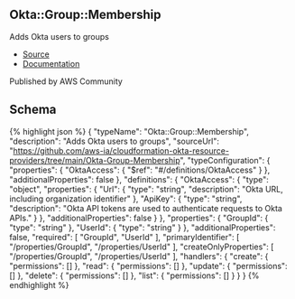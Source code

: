 
## Okta::Group::Membership

Adds Okta users to groups

- [Source](https:&#x2F;&#x2F;github.com&#x2F;aws-ia&#x2F;cloudformation-okta-resource-providers&#x2F;tree&#x2F;main&#x2F;Okta-Group-Membership) 
- [Documentation]()

Published by AWS Community

## Schema
{% highlight json %}
{
    "typeName": "Okta::Group::Membership",
    "description": "Adds Okta users to groups",
    "sourceUrl": "https://github.com/aws-ia/cloudformation-okta-resource-providers/tree/main/Okta-Group-Membership",
    "typeConfiguration": {
        "properties": {
            "OktaAccess": {
                "$ref": "#/definitions/OktaAccess"
            }
        },
        "additionalProperties": false
    },
    "definitions": {
        "OktaAccess": {
            "type": "object",
            "properties": {
                "Url": {
                    "type": "string",
                    "description": "Okta URL, including organization identifier"
                },
                "ApiKey": {
                    "type": "string",
                    "description": "Okta API tokens are used to authenticate requests to Okta APIs."
                }
            },
            "additionalProperties": false
        }
    },
    "properties": {
        "GroupId": {
            "type": "string"
        },
        "UserId": {
            "type": "string"
        }
    },
    "additionalProperties": false,
    "required": [
        "GroupId",
        "UserId"
    ],
    "primaryIdentifier": [
        "/properties/GroupId",
        "/properties/UserId"
    ],
    "createOnlyProperties": [
        "/properties/GroupId",
        "/properties/UserId"
    ],
    "handlers": {
        "create": {
            "permissions": []
        },
        "read": {
            "permissions": []
        },
        "update": {
            "permissions": []
        },
        "delete": {
            "permissions": []
        },
        "list": {
            "permissions": []
        }
    }
}
{% endhighlight %}
